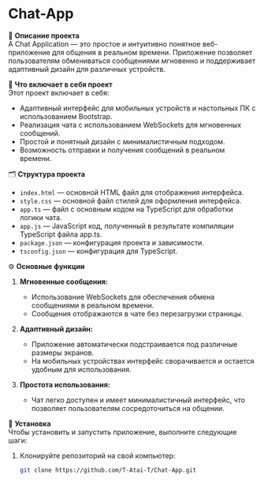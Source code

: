 # Chat-App

📌 **Описание проекта**  
A Chat Application — это простое и интуитивно понятное веб-приложение для общения в реальном времени. Приложение позволяет пользователям обмениваться сообщениями мгновенно и поддерживает адаптивный дизайн для различных устройств.

🎨 **Что включает в себя проект**  
Этот проект включает в себя:

- Адаптивный интерфейс для мобильных устройств и настольных ПК с использованием Bootstrap.
- Реализация чата с использованием WebSockets для мгновенных сообщений.
- Простой и понятный дизайн с минималистичным подходом.
- Возможность отправки и получения сообщений в реальном времени.

🗂 **Структура проекта**  
- `index.html` — основной HTML файл для отображения интерфейса.
- `style.css` — основной файл стилей для оформления интерфейса.
- `app.ts` — файл с основным кодом на TypeScript для обработки логики чата.
- `app.js` — JavaScript код, полученный в результате компиляции TypeScript файла app.ts.
- `package.json` — конфигурация проекта и зависимости.
- `tsconfig.json` — конфигурация для TypeScript.

⚙️ **Основные функции**  
1. **Мгновенные сообщения:**
   - Использование WebSockets для обеспечения обмена сообщениями в реальном времени.
   - Сообщения отображаются в чате без перезагрузки страницы.

2. **Адаптивный дизайн:**
   - Приложение автоматически подстраивается под различные размеры экранов.
   - На мобильных устройствах интерфейс сворачивается и остается удобным для использования.

3. **Простота использования:**
   - Чат легко доступен и имеет минималистичный интерфейс, что позволяет пользователям сосредоточиться на общении.

🚀 **Установка**  
Чтобы установить и запустить приложение, выполните следующие шаги:

1. Клонируйте репозиторий на свой компьютер:
   ```bash
   git clone https://github.com/T-Atai-T/Chat-App.git
